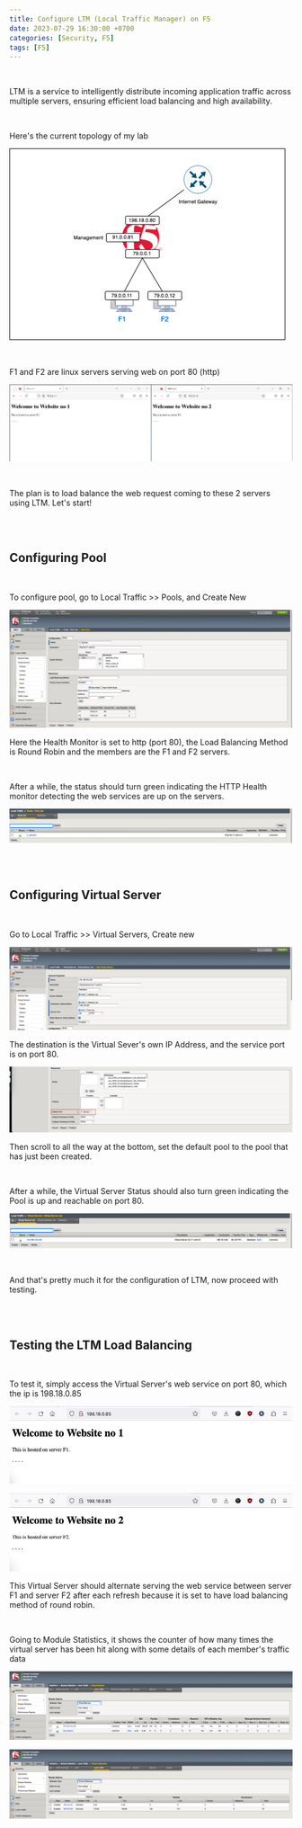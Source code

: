 ```yaml
---
title: Configure LTM (Local Traffic Manager) on F5
date: 2023-07-29 16:30:00 +0700
categories: [Security, F5]
tags: [F5]
---
```


<br>

LTM is a service to intelligently distribute incoming application traffic across multiple servers, ensuring efficient load balancing and high availability.

<br>

Here's the current topology of my lab

![01](/static/2023-07-29-f5-ltm/01.png)

<br>

F1 and F2 are linux servers serving web on port 80 (http)

![02](/static/2023-07-29-f5-ltm/02.png)

<br>

The plan is to load balance the web request coming to these 2 servers using LTM. Let's start!

<br>
<br>

## Configuring Pool

<br>

To configure pool, go to Local Traffic >> Pools, and Create New

![03](/static/2023-07-29-f5-ltm/03.png)

Here the Health Monitor is set to http (port 80), the Load Balancing Method is Round Robin and the members are the F1 and F2 servers.

<br>

After a while, the status should turn green indicating the HTTP Health monitor detecting the web services are up on the servers.

![04](/static/2023-07-29-f5-ltm/04.png)


<br>
<br>

## Configuring Virtual Server

<br>

Go to Local Traffic >> Virtual Servers, Create new

![05](/static/2023-07-29-f5-ltm/05.png)

The destination is the Virtual Sever's own IP Address, and the service port is on port 80.

![06](/static/2023-07-29-f5-ltm/06.png)

Then scroll to all the way at the bottom, set the default pool to the pool that has just been created.

<br>

After a while, the Virtual Server Status should also turn green indicating the Pool is up and reachable on port 80.

![07](/static/2023-07-29-f5-ltm/07.png)


<br>

And that's pretty much it for the configuration of LTM, now proceed with testing.

<br>
<br>

## Testing the LTM Load Balancing

<br>

To test it, simply access the Virtual Server's web service on port 80, which the ip is 198.18.0.85

![08](/static/2023-07-29-f5-ltm/08.png)

![09](/static/2023-07-29-f5-ltm/09.png)

This Virtual Server should alternate serving the web service between server F1 and server F2 after each refresh because it is set to have load balancing method of round robin.


<br>


Going to Module Statistics, it shows the counter of how many times the virtual server has been hit along with some details of each member's traffic data


![10](/static/2023-07-29-f5-ltm/10.png)

![11](/static/2023-07-29-f5-ltm/11.png)


<br>